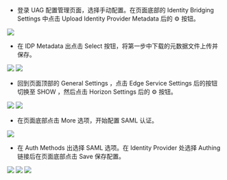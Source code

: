 <IntegrationDetailCard :title="`UAG 配置 SAML 认证`">

- 登录 UAG 配置管理页面，选择手动配置。在页面底部的 Identity Bridging Settings 中点击 Upload Identity Provider Metadata 后的 ⚙ 按钮。

![](~@imagesZhCn/integration/vmware_horizon/2-1.png)

- 在 IDP Metadata 出点击 Select 按钮，将第一步中下载的元数据文件上传并保存。

![](~@imagesZhCn/integration/vmware_horizon/2-2.png)
![](~@imagesZhCn/integration/vmware_horizon/2-3.png)

- 回到页面顶部的 General Settings ，点击 Edge Service Settings 后的按钮切换至 SHOW ，然后点击 Horizon Settings 后的 ⚙ 按钮。

![](~@imagesZhCn/integration/vmware_horizon/2-4.png)
![](~@imagesZhCn/integration/vmware_horizon/2-5.png)

- 在页面底部点击 More 选项，开始配置 SAML 认证。

![](~@imagesZhCn/integration/vmware_horizon/2-6.png)

- 在 Auth Methods 出选择 SAML 选项。在 Identity Provider 处选择 Authing 链接后在页面底部点击 Save 保存配置。

![](~@imagesZhCn/integration/vmware_horizon/2-7.png)
![](~@imagesZhCn/integration/vmware_horizon/2-8.png)
![](~@imagesZhCn/integration/vmware_horizon/2-9.png)


</IntegrationDetailCard>
